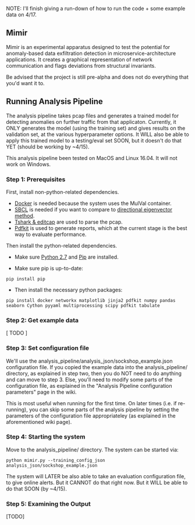 NOTE: I'll finish giving a run-down of how to run the code + some example data on 4/17.

## Mimir
Mimir is an experimental apparatus designed to test the potential for anomaly-based data exfiltration detection in microservice-architecture applications. It creates a graphical representation of network communication and flags deviations from structural invariants.

Be advised that the project is still pre-alpha and does not do everything that you'd want it to.


## Running Analysis Pipeline
The analysis pipeline takes pcap files and generates a trained model for detecting anomalies on further traffic from that applicaton. Currently, it ONLY generates the model (using the training set) and gives results on the validation set, at the various hyperparameter options. It WILL also be able to apply this trained model to a testing/eval set SOON, but it doesn't do that YET (should be working by ~4/15).

This analysis pipeline been tested on MacOS and Linux 16.04. It will not work on Windows.

### Step 1: Prerequisites
First, install non-python-related dependencies. 
* [Docker](https://docs.docker.com/install/) is needed because the system uses the MulVal container. 
* [SBCL](http://www.sbcl.org/getting.html) is needed if you want to compare to [directional eigenvector method](http://ide-research.net/papers/2004_KDD_Ide_p140.pdf). 
* [Tshark \& editcap](https://www.wireshark.org/docs/wsug_html_chunked/ChapterBuildInstall.html) are used to parse the pcap. 
* [Pdfkit](https://github.com/pdfkit/pdfkit/wiki/Installing-WKHTMLTOPDF) is used to generate reports, which at the current stage is the best way to evaluate performance.

Then install the python-related dependencies.

* Make sure [Python 2.7](https://www.python.org/downloads/) and [Pip](https://pip.pypa.io/en/stable/installing/) are installed.

* Make sure pip is up-to-date:
```
pip install pip
```

* Then install the necessary python packages:
```
pip install docker networkx matplotlib jinja2 pdfkit numpy pandas seaborn Cython pyyaml multiprocessing scipy pdfkit tabulate
```

### Step 2: Get example data
\[ TODO \]

### Step 3: Set configuration file
We'll use the analysis_pipeline/analysis_json/sockshop_example.json configuration file. If you copied the example data into the analysis_pipeline/ directory, as explained in step two, then you do NOT need to do anything and can move to step 3. Else, you'll need to modify some parts of the configuration file, as explained in the "Analysis Pipeline configuration parameters" page in the wiki.

This is most useful when running for the first time. On later times (i.e. if re-running), you can skip some parts of the analysis pipeline by setting the parameters of the configuration file appropriateley (as explained in the aforementioned wiki page).

### Step 4: Starting the system
Move to the analysis_pipeline/ directory. The system can be started via:
```
python mimir.py --training_config_json analysis_json/sockshop_example.json
```

The system will LATER be also able to take an evaluation configuration file, to give online alerts. But it CANNOT do that right now. But it WILL be able to do that SOON (by ~4/15).

### Step 5: Examining the Output
\[TODO\]
